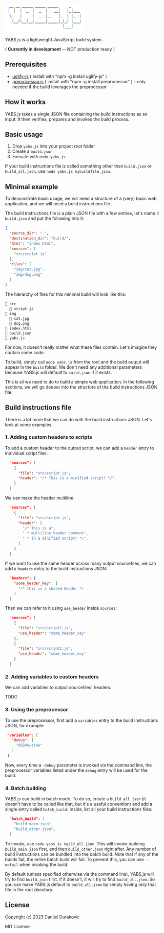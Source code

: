 ![YABS.js](/logo.png?raw=true)

YABS.js is a lightweight JavaScript build system.

( **Currently in development** -- NOT production ready )

## Prerequisites

- [uglify-js](https://www.npmjs.com/package/uglify-js) ( install with "npm -g install uglify-js" )
- [preprocessor.js](https://www.npmjs.com/package/preprocessor) ( install with "npm -g install preprocessor" ) - only needed if the build leverages the preprocessor


## How it works

YABS.js takes a single JSON file containing the build instructions as an input. It then verifies, prepares and invokes the build process.

## Basic usage

1) Drop `yabs.js` into your project root folder
2) Create a `build.json`
3) Execute with `node yabs.js`

If your build instructions file is called something other than `build.json` or `build_all.json`, use `node yabs.js mybuildfile.json`.

## Minimal example

To demonstrate basic usage, we will need a structure of a (very) basic web application, and we will need a build instructions file.

The build instructions file is a plain JSON file with a few entries, let's name it `build.json` and put the following into it: 

```JSON
{
  "source_dir": ".",
  "destination_dir": "build/",
  "html": "index.html",
  "sources": [
    "src/srcipt.js"
  ],
  "files": [
    "img/cat.jpg",
    "img/dog.png"
  ]
}
```

The hierarchy of files for this minimal build will look like this:
```
📁 src
  📜 script.js
📁 img
  📄 cat.jpg
  📄 dog.png
📄 index.html
📄 build.json
📄 yabs.js
```

For now, it doesn't really matter what these files contain. Let's imagine they contain some code.

To build, simply call `node yabs.js` from the root and the build output will appear in the `build` folder. We don't need any additional parameters because YABS.js will default to `build.json` if it exists.

This is all we need to do to build a simple web application. In the following sections, we will go deeper into the structure of the build instructions JSON file.

## Build instructions file

There is a lot more that we can do with the build instructions JSON. Let's look at some examples.

### 1. Adding custom headers to scripts

To add a custom header to the output script, we can add a `header` entry to individual script files:

```JSON
  "sources": [
    {
      "file": "src/script.js",
      "header": "/* This is a minified script! */"
    }
  ]
```

We can make the header multiline:

```JSON
  "sources": [
    {
      "file": "src/script.js",
      "header": [
        "/* This is a",
        " * multiline header comment",
        " * in a minified script! */",
      ]
    }
  ]
```

If we want to use the same header across many output sourcefiles, we can add a `headers` entry to the build instructions JSON:

```JSON
  "headers": {
    "some_header_key": [
      "/* this is a shared header */
    ]
  }
```

Then we can refer to it using `use_header` inside `sources`:

```JSON
  "sources": [
    {
      "file": "src/script1.js",
      "use_header": "some_header_key"
    },
    {
      "file": "src/script2.js",
      "use_header": "some_header_key"
    }
  ]
```

### 2. Adding variables to custom headers

We can add variables to output sourcefiles' headers:

TODO

### 3. Using the preprocessor

To use the preprocessor, first add a `variables` entry to the build instructions JSON, for example:

 ```JSON
  "variables": {
    "debug": [
      "DEBUG=true"
    ]
  }
```

Now, every time a `-debug` parameter is invoked via the command line, the preprocessor variables listed under the `debug` entry will be used for the build.

### 4. Batch building

YABS.js can build in batch mode. To do so, create a `build_all.json` (it doesn't have to be called like that, but it's a useful convention) and add a single entry called `batch_build`. Inside, list all your build instructions files:

```JSON
  "batch_build": [
    "build_main.json",
    "build_other.json",
  ]
```

To invoke, use `node yabs.js build_all.json`. This will invoke building `build_main.json` first, and then `build_other.json` right after. Any number of build instructions can be bundled into the batch build. Note that if any of the builds fail, the entire batch build will fail. To prevent this, you can use `--nofail` when invoking the build.

By default (unless specified otherwise via the command line), YABS.js will try to find `build.json` first. If it doesn't, it will try to find `build_all.json`. So you can make YABS.js default to `build_all.json` by simply having only that file in the root directory.

## License

Copyright (c) 2023 Danijel Durakovic

MIT License
